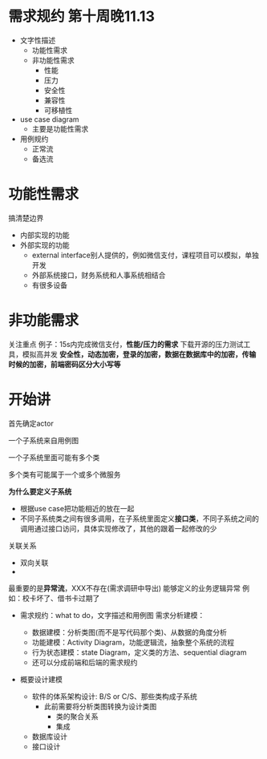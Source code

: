 # 需求规约 第十周晚11.13
- 文字性描述
  - 功能性需求
  - 非功能性需求
    - 性能
    - 压力
    - 安全性
    - 兼容性
    - 可移植性
- use case diagram
  - 主要是功能性需求
- 用例规约
  - 正常流
  - 备选流


# 功能性需求
搞清楚边界
- 内部实现的功能
- 外部实现的功能
  - external interface别人提供的，例如微信支付，课程项目可以模拟，单独开发
  - 外部系统接口，财务系统和人事系统相结合
  - 有很多设备

# 非功能需求
关注重点
例子：15s内完成微信支付，**性能/压力的需求**
下载开源的压力测试工具，模拟高并发
**安全性，动态加密，登录的加密，数据在数据库中的加密，传输时候的加密，前端密码区分大小写等**

# 开始讲
首先确定actor

一个子系统来自用例图

一个子系统里面可能有多个类

多个类有可能属于一个或多个微服务

**为什么要定义子系统**
- 根据use case把功能相近的放在一起
- 不同子系统类之间有很多调用，在子系统里面定义**接口类**，不同子系统之间的调用通过接口访问，具体实现修改了，其他的跟着一起修改的少

关联关系
- 双向关联
- 


最重要的是**异常流**，XXX不存在(需求调研中导出)
能够定义的业务逻辑异常
例如：校卡坏了、借书卡过期了


- 需求规约：what to do，文字描述和用例图
需求分析建模：
  - 数据建模：分析类图(而不是写代码那个类)、从数据的角度分析
  - 功能建模：Activity Diagram，功能逻辑流，抽象整个系统的流程
  - 行为状态建模：state Diagram，定义类的方法、sequential diagram
  - 还可以分成前端和后端的需求规约

- 概要设计建模
  - 软件的体系架构设计: B/S or C/S、那些类构成子系统
    - 此前需要将分析类图转换为设计类图
      - 类的聚合关系
      - 集成
  - 数据库设计
  - 接口设计
